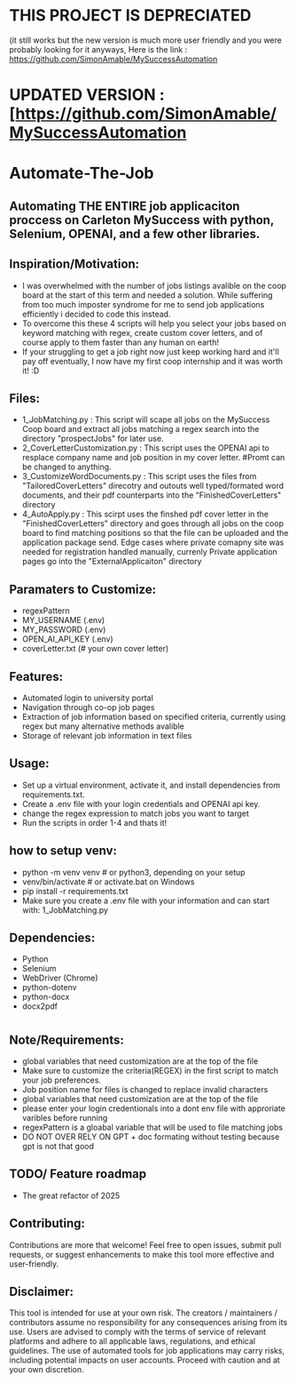 # THIS PROJECT IS DEPRECIATED
(it still works but the new version is much more user friendly and you were probably looking for it anyways, Here is the link : https://github.com/SimonAmable/MySuccessAutomation
 # UPDATED VERSION : [https://github.com/SimonAmable/MySuccessAutomation
 # Automate-The-Job

## Automating THE ENTIRE job applicaciton proccess on Carleton MySuccess with python, Selenium, OPENAI, and a few other libraries.

## Inspiration/Motivation:
- I was overwhelmed with the number of jobs listings avalible on the coop board at the start of this term and needed a solution. While suffering from too much imposter syndrome for me to send job applications efficiently i decided to code this instead.
-  To overcome this these 4 scripts will help you select your jobs based on keyword matching with regex, create custom cover letters, and of course apply to them faster than any human on earth! 
- If your struggling to get a job right now just keep working hard and it'll pay off eventually, I now have my first coop internship and it was worth it! :D
## Files:
- 1_JobMatching.py : This script will scape  all jobs on the MySuccess Coop board and extract all jobs matching a regex search into the directory "prospectJobs" for later use.
- 2_CoverLetterCustomization.py : This script uses the OPENAI api to resplace company name and job position in my cover letter. #Promt can be changed to anything.
- 3_CustomizeWordDocuments.py : This script uses the files from "TailoredCoverLetters" direcotry and outouts well typed/formated word documents, and their pdf counterparts into the  "FinishedCoverLetters" directory 
- 4_AutoApply.py  : This scirpt uses the finshed pdf cover letter in the "FinishedCoverLetters" directory and goes through all jobs on the coop board to find matching positions so that the file can be uploaded and the application package send. Edge cases where private comapny site was needed for registration handled manually, currenly Private application pages go into the "ExternalApplicaiton" directory 

## Paramaters to Customize:
- regexPattern
- MY_USERNAME (.env)
- MY_PASSWORD (.env)
- OPEN_AI_API_KEY (.env)
- coverLetter.txt    (# your own cover letter)

## Features:
- Automated login to university portal
- Navigation through co-op job pages
- Extraction of job information based on specified criteria, currently using regex but many alternative methods avalible
- Storage of relevant job information in text files

## Usage:
  - Set up a virtual environment, activate it,  and install dependencies from requirements.txt.
  - Create a .env file with your login credentials and OPENAI api key.
  - change the regex expression to match jobs you want to target
  - Run the scripts in order 1-4 and thats it!

## how to setup venv:
- python -m venv venv               # or python3, depending on your setup
- venv/bin/activate                 # or activate.bat on Windows
- pip install -r requirements.txt 
- Make sure you create a .env file with your information and can start with: 1_JobMatching.py


## Dependencies:
  - Python
  - Selenium
  - WebDriver (Chrome)
  - python-dotenv
  - python-docx
  - docx2pdf
    # 
  


## Note/Requirements:
  - global variables that need customization are at the top of the file
  - Make sure to customize the criteria(REGEX) in the first script to match your job preferences.
  - Job position name for files is changed to replace invalid characters 
  - global variables that need customization are at the top of the file
  - please enter your login credentionals into a dont env file with approriate varibles before running
  - regexPattern is a gloabal variable that will be used to file matching jobs
  - DO NOT OVER RELY ON GPT + doc formating without testing because gpt is not that good 

## TODO/ Feature roadmap
- The great refactor of 2025

## Contributing:
Contributions are more that welcome! Feel free to open issues, submit pull requests, or suggest enhancements to make this tool more effective and user-friendly.

## Disclaimer:
This tool is intended for use at your own risk. The creators / maintainers / contributors assume no responsibility for any consequences arising from its use. Users are advised to comply with the terms of service of relevant platforms and adhere to all applicable laws, regulations, and ethical guidelines. The use of automated tools for job applications may carry risks, including potential impacts on user accounts. Proceed with caution and at your own discretion.


